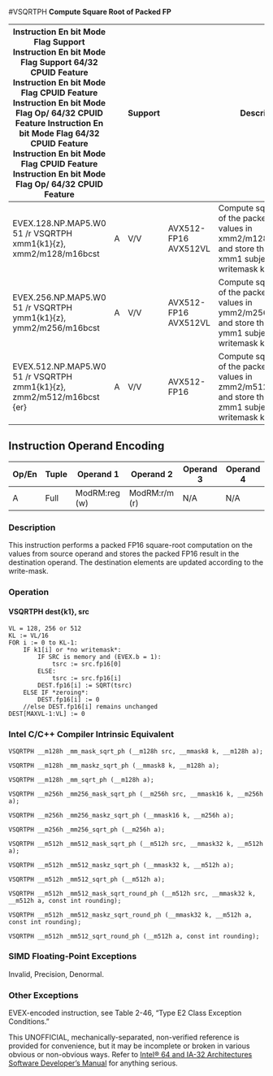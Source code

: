 #VSQRTPH
**Compute Square Root of Packed FP**

| Instruction En bit Mode Flag Support Instruction En bit Mode Flag Support 64/32 CPUID Feature Instruction En bit Mode Flag CPUID Feature Instruction En bit Mode Flag Op/ 64/32 CPUID Feature Instruction En bit Mode Flag 64/32 CPUID Feature Instruction En bit Mode Flag CPUID Feature Instruction En bit Mode Flag Op/ 64/32 CPUID Feature |     | Support |                      | Description                                                                                                                |
| ---------------------------------------------------------------------------------------------------------------------------------------------------------------------------------------------------------------------------------------------------------------------------------------------------------------------------------------------- | --- | ------- | -------------------- | -------------------------------------------------------------------------------------------------------------------------- |
| EVEX.128.NP.MAP5.W0 51 /r VSQRTPH xmm1{k1}{z}, xmm2/m128/m16bcst                                                                                                                                                                                                                                                                               | A   | V/V     | AVX512-FP16 AVX512VL | Compute square roots of the packed FP16 values in xmm2/m128/m16bcst, and store the result in xmm1 subject to writemask k1. |
| EVEX.256.NP.MAP5.W0 51 /r VSQRTPH ymm1{k1}{z}, ymm2/m256/m16bcst                                                                                                                                                                                                                                                                               | A   | V/V     | AVX512-FP16 AVX512VL | Compute square roots of the packed FP16 values in ymm2/m256/m16bcst, and store the result in ymm1 subject to writemask k1. |
| EVEX.512.NP.MAP5.W0 51 /r VSQRTPH zmm1{k1}{z}, zmm2/m512/m16bcst {er}                                                                                                                                                                                                                                                                          | A   | V/V     | AVX512-FP16          | Compute square roots of the packed FP16 values in zmm2/m512/m16bcst, and store the result in zmm1 subject to writemask k1. |

## Instruction Operand Encoding

| Op/En | Tuple | Operand 1     | Operand 2     | Operand 3 | Operand 4 |
| ----- | ----- | ------------- | ------------- | --------- | --------- |
| A     | Full  | ModRM:reg (w) | ModRM:r/m (r) | N/A       | N/A       |

### Description

This instruction performs a packed FP16 square-root computation on the values from source operand and stores the packed FP16 result in the destination operand. The destination elements are updated according to the write-mask.

### Operation

#### VSQRTPH dest{k1}, src

```
VL = 128, 256 or 512
KL := VL/16
FOR i := 0 to KL-1:
    IF k1[i] or *no writemask*:
        IF SRC is memory and (EVEX.b = 1):
            tsrc := src.fp16[0]
        ELSE:
            tsrc := src.fp16[i]
        DEST.fp16[i] := SQRT(tsrc)
    ELSE IF *zeroing*:
        DEST.fp16[i] := 0
    //else DEST.fp16[i] remains unchanged
DEST[MAXVL-1:VL] := 0

```

### Intel C/C++ Compiler Intrinsic Equivalent

```
VSQRTPH __m128h _mm_mask_sqrt_ph (__m128h src, __mmask8 k, __m128h a);

```

```
VSQRTPH __m128h _mm_maskz_sqrt_ph (__mmask8 k, __m128h a);

```

```
VSQRTPH __m128h _mm_sqrt_ph (__m128h a);

```

```
VSQRTPH __m256h _mm256_mask_sqrt_ph (__m256h src, __mmask16 k, __m256h a);

```

```
VSQRTPH __m256h _mm256_maskz_sqrt_ph (__mmask16 k, __m256h a);

```

```
VSQRTPH __m256h _mm256_sqrt_ph (__m256h a);

```

```
VSQRTPH __m512h _mm512_mask_sqrt_ph (__m512h src, __mmask32 k, __m512h a);

```

```
VSQRTPH __m512h _mm512_maskz_sqrt_ph (__mmask32 k, __m512h a);

```

```
VSQRTPH __m512h _mm512_sqrt_ph (__m512h a);

```

```
VSQRTPH __m512h _mm512_mask_sqrt_round_ph (__m512h src, __mmask32 k, __m512h a, const int rounding);

```

```
VSQRTPH __m512h _mm512_maskz_sqrt_round_ph (__mmask32 k, __m512h a, const int rounding);

```

```
VSQRTPH __m512h _mm512_sqrt_round_ph (__m512h a, const int rounding);

```

### SIMD Floating-Point Exceptions

Invalid, Precision, Denormal.

### Other Exceptions

EVEX-encoded instruction, see Table 2-46, “Type E2 Class Exception Conditions.”

This UNOFFICIAL, mechanically-separated, non-verified reference is provided for convenience, but it may be
incomplete or broken in various obvious or non-obvious
ways. Refer to [Intel® 64 and IA-32 Architectures Software Developer’s Manual](https://software.intel.com/en-us/download/intel-64-and-ia-32-architectures-sdm-combined-volumes-1-2a-2b-2c-2d-3a-3b-3c-3d-and-4) for anything serious.
